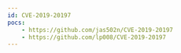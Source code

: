```yaml
---
id: CVE-2019-20197
pocs:
    - https://github.com/jas502n/CVE-2019-20197
    - https://github.com/lp008/CVE-2019-20197
---
```

